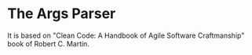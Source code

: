 # The Args Parser

It is based on "Clean Code: A Handbook of Agile Software Craftmanship" book of Robert C. Martin.